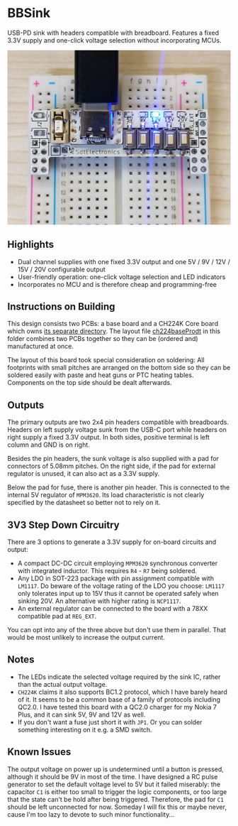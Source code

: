 # BBSink
USB-PD sink with headers compatible with breadboard. Features a fixed 3.3V supply and one-click voltage selection without incorporating MCUs. 

![main](../gallery/bbSink_0.jpg)

## Highlights
* Dual channel supplies with one fixed 3.3V output and one 5V / 9V / 12V / 15V / 20V configurable output
* User-friendly operation: one-click voltage selection and LED indicators
* Incorporates no MCU and is therefore cheap and programming-free

## Instructions on Building
This design consists two PCBs: a base board and a CH224K Core board which owns [its separate directory](https://github.com/SdtElectronics/Biscuits/tree/master/CH224Core). The layout file [ch224baseProdt](https://github.com/SdtElectronics/Biscuits/blob/master/bbSink/ch224baseProdt.kicad_pcb) in this folder combines two PCBs together so they can be (ordered and) manufactured at once.

The layout of this board took special consideration on soldering: All footprints with small pitches are arranged on the bottom side so they can be soldered easily with paste and heat guns or PTC heating tables. Components on the top side should be dealt afterwards.

## Outputs
The primary outputs are two 2x4 pin headers compatible with breadboards. Headers on left supply voltage sunk from the USB-C port while headers on right supply a fixed 3.3V output. In both sides, positive terminal is left column and GND is on right.

Besides the pin headers, the sunk voltage is also supplied with a pad for connectors of 5.08mm pitches. On the right side, if the pad for external regulator is unused, it can also act as a 3.3V supply.

Below the pad for fuse, there is another pin header. This is connected to the internal 5V regulator of `MPM3620`. Its load characteristic is not clearly specified by the datasheet so better not to rely on it.

## 3V3 Step Down Circuitry
There are 3 options to generate a 3.3V supply for on-board circuits and output:
* A compact DC-DC circuit employing `MPM3620` synchronous converter with integrated inductor. This requires `R4` - `R7` being soldered.
* Any LDO in SOT-223 package with pin assignment compatible with `LM1117`. Do beware of the voltage rating of the LDO you choose: `LM1117` only tolerates input up to 15V thus it cannot be operated safely when sinking 20V. An alternative with higher rating is `NCP1117`.
* An external regulator can be connected to the board with a 78XX compatible pad at `REG_EXT`. 

You can opt into any of the three above but don't use them in parallel. That would be most unlikely to increase the output current.

## Notes
* The LEDs indicate the selected voltage required by the sink IC, rather than the actual output voltage.
* `CH224K` claims it also supports BC1.2 protocol, which I have barely heard of it. It seems to be a common base of a family of protocols including QC2.0. I have tested this board with a QC2.0 charger for my Nokia 7 Plus, and it can sink 5V, 9V and 12V as well.
* If you don't want a fuse just short it with `JP1`. Or you can solder something interesting on it e.g. a SMD switch.

## Known Issues
The output voltage on power up is undetermined until a button is pressed, although it should be 9V in most of the time. I have designed a RC pulse generator to set the default voltage level to 5V but it failed miserably: the capacitor `C1` is either too small to trigger the logic components, or too large that the state can't be hold after being triggered. Therefore, the pad for `C1` should be left unconnected for now. Someday I will fix this or maybe never, cause I'm too lazy to devote to such minor functionality...
